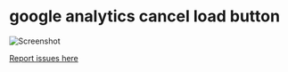 # google analytics cancel load button

![Screenshot](https://d3vv6lp55qjaqc.cloudfront.net/items/2g322m091d0U06420l3f/Image%202016-12-07%20at%203.46.30%20PM.png)

[Report issues here](https://github.com/Conversionista/google-analytics-cancel-load-button/issues)
